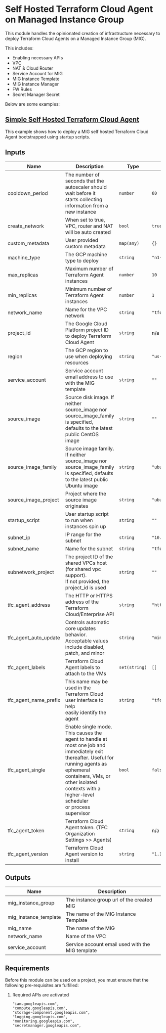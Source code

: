 # Self Hosted Terraform Cloud Agent on Managed Instance Group

This module handles the opinionated creation of infrastructure necessary to deploy Terraform Cloud Agents on a Managed Instance Group (MIG).

This includes:

- Enabling necessary APIs
- VPC
- NAT & Cloud Router
- Service Account for MIG
- MIG Instance Template
- MIG Instance Manager
- FW Rules
- Secret Manager Secret

Below are some examples:

## [Simple Self Hosted Terraform Cloud Agent](../../examples/tfc-agent-mig-vm-simple/README.md)

This example shows how to deploy a MIG self hosted Terraform Cloud Agent bootstrapped using startup scripts.

<!-- BEGINNING OF PRE-COMMIT-TERRAFORM DOCS HOOK -->
## Inputs

| Name | Description | Type | Default | Required |
|------|-------------|------|---------|:--------:|
| cooldown\_period | The number of seconds that the autoscaler should wait before it <br>starts collecting information from a new instance | `number` | `60` | no |
| create\_network | When set to true, VPC, router and NAT will be auto created | `bool` | `true` | no |
| custom\_metadata | User provided custom metadata | `map(any)` | `{}` | no |
| machine\_type | The GCP machine type to deploy | `string` | `"n1-standard-1"` | no |
| max\_replicas | Maximum number of Terraform Agent instances | `number` | `10` | no |
| min\_replicas | Minimum number of Terraform Agent instances | `number` | `1` | no |
| network\_name | Name for the VPC network | `string` | `"tfc-agent-network"` | no |
| project\_id | The Google Cloud Platform project ID to deploy Terraform Cloud Agent | `string` | n/a | yes |
| region | The GCP region to use when deploying resources | `string` | `"us-central1"` | no |
| service\_account | Service account email address to use with the MIG template | `string` | `""` | no |
| source\_image | Source disk image. If neither source\_image nor source\_image\_family is specified,<br>defaults to the latest public CentOS image | `string` | `""` | no |
| source\_image\_family | Source image family. If neither source\_image nor source\_image\_family <br>is specified, defaults to the latest public Ubuntu image | `string` | `"ubuntu-2204-lts"` | no |
| source\_image\_project | Project where the source image originates | `string` | `"ubuntu-os-cloud"` | no |
| startup\_script | User startup script to run when instances spin up | `string` | `""` | no |
| subnet\_ip | IP range for the subnet | `string` | `"10.10.10.0/24"` | no |
| subnet\_name | Name for the subnet | `string` | `"tfc-agent-subnet"` | no |
| subnetwork\_project | The project ID of the shared VPCs host (for shared vpc support). <br>If not provided, the project\_id is used | `string` | `""` | no |
| tfc\_agent\_address | The HTTP or HTTPS address of the Terraform Cloud/Enterprise API | `string` | `"https://app.terraform.io"` | no |
| tfc\_agent\_auto\_update | Controls automatic core updates behavior. <br>Acceptable values include disabled, patch, and minor | `string` | `"minor"` | no |
| tfc\_agent\_labels | Terraform Cloud Agent labels to attach to the VMs | `set(string)` | `[]` | no |
| tfc\_agent\_name\_prefix | This name may be used in the Terraform Cloud user interface to help <br>easily identify the agent | `string` | `"tfc-agent-mig-vm"` | no |
| tfc\_agent\_single | Enable single mode. This causes the agent to handle at most one job and<br>immediately exit thereafter. Useful for running agents as ephemeral<br>containers, VMs, or other isolated contexts with a higher-level scheduler<br>or process supervisor | `bool` | `false` | no |
| tfc\_agent\_token | Terraform Cloud Agent token. (TFC Organization Settings >> Agents) | `string` | n/a | yes |
| tfc\_agent\_version | Terraform Cloud Agent version to install | `string` | `"1.10.0"` | no |

## Outputs

| Name | Description |
|------|-------------|
| mig\_instance\_group | The instance group url of the created MIG |
| mig\_instance\_template | The name of the MIG Instance Template |
| mig\_name | The name of the MIG |
| network\_name | Name of the VPC |
| service\_account | Service account email used with the MIG template |

 <!-- END OF PRE-COMMIT-TERRAFORM DOCS HOOK -->

## Requirements

Before this module can be used on a project, you must ensure that the following pre-requisites are fulfilled:

1. Required APIs are activated

    ```text
    "iam.googleapis.com",
    "compute.googleapis.com",
    "storage-component.googleapis.com",
    "logging.googleapis.com",
    "monitoring.googleapis.com",
    "secretmanager.googleapis.com",
    ```
